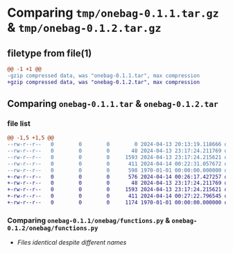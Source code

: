 # Comparing `tmp/onebag-0.1.1.tar.gz` & `tmp/onebag-0.1.2.tar.gz`

## filetype from file(1)

```diff
@@ -1 +1 @@
-gzip compressed data, was "onebag-0.1.1.tar", max compression
+gzip compressed data, was "onebag-0.1.2.tar", max compression
```

## Comparing `onebag-0.1.1.tar` & `onebag-0.1.2.tar`

### file list

```diff
@@ -1,5 +1,5 @@
--rw-r--r--   0        0        0        0 2024-04-13 20:13:19.118666 onebag-0.1.1/README.md
--rw-r--r--   0        0        0       48 2024-04-13 23:17:24.211769 onebag-0.1.1/onebag/__init__.py
--rw-r--r--   0        0        0     1593 2024-04-13 23:17:24.215621 onebag-0.1.1/onebag/functions.py
--rw-r--r--   0        0        0      411 2024-04-14 00:22:31.057672 onebag-0.1.1/pyproject.toml
--rw-r--r--   0        0        0      598 1970-01-01 00:00:00.000000 onebag-0.1.1/PKG-INFO
+-rw-r--r--   0        0        0      576 2024-04-14 00:26:17.427257 onebag-0.1.2/README.md
+-rw-r--r--   0        0        0       48 2024-04-13 23:17:24.211769 onebag-0.1.2/onebag/__init__.py
+-rw-r--r--   0        0        0     1593 2024-04-13 23:17:24.215621 onebag-0.1.2/onebag/functions.py
+-rw-r--r--   0        0        0      411 2024-04-14 00:27:22.796545 onebag-0.1.2/pyproject.toml
+-rw-r--r--   0        0        0     1174 1970-01-01 00:00:00.000000 onebag-0.1.2/PKG-INFO
```

### Comparing `onebag-0.1.1/onebag/functions.py` & `onebag-0.1.2/onebag/functions.py`

 * *Files identical despite different names*

